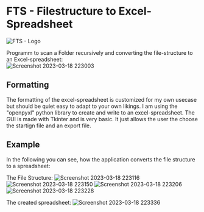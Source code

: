 # FTS - Filestructure to Excel-Spreadsheet


![FTS - Logo](https://user-images.githubusercontent.com/88385813/226444534-5444cc28-e20f-4361-a80f-becc7be458b8.png)



Programm to scan a Folder recursively and converting the file-structure to an Excel-spreadsheet: 
<br>
![Screenshot 2023-03-18 223003](https://user-images.githubusercontent.com/88385813/226141159-0cb3f28a-3836-4c37-acfc-64d19ade2f89.png)


## Formatting

The formatting of the excel-spreadsheet is customized for my own usecase but should be quiet easy to adapt to your own likings. I am using the "openpyxl" python library to create and write to an excel-spreadsheet. The GUI is made with Tkinter and is very basic. It just allows the user the choose the startign file and an export file. 

## Example
In the following you can see, how the application converts the file structure to a spreadsheet:

The File Structure:
![Screenshot 2023-03-18 223116](https://user-images.githubusercontent.com/88385813/226141323-76f47e14-9b38-40e8-ba0b-75f2bdc5dbc0.png)
![Screenshot 2023-03-18 223150](https://user-images.githubusercontent.com/88385813/226141329-f2c38563-7d05-4670-a7eb-e4078b5b114c.png)
![Screenshot 2023-03-18 223206](https://user-images.githubusercontent.com/88385813/226141331-00f85bd2-8c33-4f2f-94fd-a5b05d5bff95.png)
![Screenshot 2023-03-18 223228](https://user-images.githubusercontent.com/88385813/226141335-5da1b60b-fc22-4f84-89f5-6dc9d2b9a468.png)

The created spreadsheet:
![Screenshot 2023-03-18 223336](https://user-images.githubusercontent.com/88385813/226141343-5f5961a0-b6e9-4ad7-b50d-55dc4c076f7d.png)
